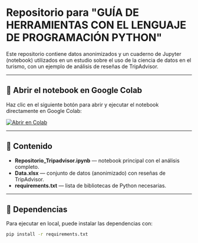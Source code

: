 # Repositorio para "GUÍA DE HERRAMIENTAS CON EL LENGUAJE DE PROGRAMACIÓN PYTHON"

Este repositorio contiene datos anonimizados y un cuaderno de Jupyter (notebook) utilizados en un estudio sobre el uso de la ciencia de datos en el turismo, con un ejemplo de análisis de reseñas de TripAdvisor.

---

## 🚀 Abrir el notebook en Google Colab
Haz clic en el siguiente botón para abrir y ejecutar el notebook directamente en Google Colab:

[![Abrir en Colab](https://colab.research.google.com/assets/colab-badge.svg)](https://colab.research.google.com/github/marib5635-web/tourism-data-science/blob/main/Repositorio_Tripadvisor.ipynb)

---

## 📂 Contenido
- **Repositorio_Tripadvisor.ipynb** — notebook principal con el análisis completo.  
- **Data.xlsx** — conjunto de datos (anonimizado) con reseñas de TripAdvisor.  
- **requirements.txt** — lista de bibliotecas de Python necesarias.

---

## 🧰 Dependencias
Para ejecutar en local, puede instalar las dependencias con:

```bash
pip install -r requirements.txt
